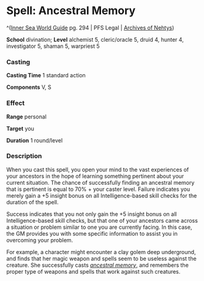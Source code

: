 # Spell: Ancestral Memory

^([Inner Sea World Guide][ss-ancestral-memory] pg. 294 | PFS Legal | [Archives of Nehtys][sn-ancestral-memory])

**School** divination; **Level** alchemist 5, cleric/oracle 5, druid 4, hunter 4, investigator 5, shaman 5, warpriest 5

### Casting

**Casting Time** 1 standard action  

**Components** V, S

### Effect

**Range** personal  

**Target** you  

**Duration** 1 round/level

### Description

When you cast this spell, you open your mind to the vast experiences of your ancestors in the hope of learning something pertinent about your current situation. The chance of successfully finding an ancestral memory that is pertinent is equal to 70% + your caster level. Failure indicates you merely gain a +5 insight bonus on all Intelligence-based skill checks for the duration of the spell.  

Success indicates that you not only gain the +5 insight bonus on all Intelligence-based skill checks, but that one of your ancestors came across a situation or problem similar to one you are currently facing. In this case, the GM provides you with some specific information to assist you in overcoming your problem.  

For example, a character might encounter a clay golem deep underground, and finds that her magic weapon and spells seem to be useless against the creature. She successfully casts _[ancestral memory]_, and remembers the proper type of weapons and spells that work against such creatures.

[ss-ancestral-memory]: http://paizo.com/store/games/rolep
[sn-ancestral-memory]: http://www.archivesofnethys.com/SpellDisplay.aspx?ItemName=Ancestral%20Memory
[ancestral memory]: http://www.archivesofnethys.com/SpellDisplay.aspx?ItemName=ancestral%20memory